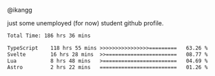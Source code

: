 @ikangg

just some unemployed (for now) student github profile.

<!--START_SECTION:waka-->

```txt
Total Time: 186 hrs 36 mins

TypeScript    118 hrs 55 mins >>>>>>>>>>>>>>>>=========   63.26 %
Svelte        16 hrs 28 mins  >>=======================   08.77 %
Lua           8 hrs 48 mins   >========================   04.69 %
Astro         2 hrs 22 mins   =========================   01.26 %
```

<!--END_SECTION:waka-->
